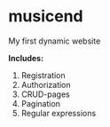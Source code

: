 # musicend
My first dynamic website

**Includes:** </br>
1) Registration </br>
2) Authorization </br>
3) CRUD-pages </br>
4) Pagination </br>
5) Regular expressions </br>
